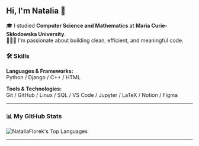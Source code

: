 ## Hi, I'm Natalia 👋

🎓 I studied **Computer Science and Mathematics** at **Maria Curie-Skłodowska University**.  
👩🏻‍💻 I'm passionate about building clean, efficient, and meaningful code.  

### 🛠️ Skills
**Languages & Frameworks:**  
Python / Django / C++ / HTML 

**Tools & Technologies:**  
Git / GitHub / Linux / SQL / VS Code / Jupyter / LaTeX  / Notion / Figma

---

### 📊 My GitHub Stats

![NataliaFlorek's Top Languages](https://github-readme-stats.vercel.app/api/top-langs/?username=NataliaFlorek&theme=midnight-purple&show_icons=true&hide_border=true&layout=compact)

---

<!--
**NataliaFlorek/NataliaFlorek** is a ✨ _special_ ✨ repository because its `README.md` (this file) appears on your GitHub profile.

Ideas to expand:

- 🔭 I’m currently working on ...
- 🌱 I’m currently learning ...
- 📫 How to reach me: ...
- 💬 Ask me about ...
-->
